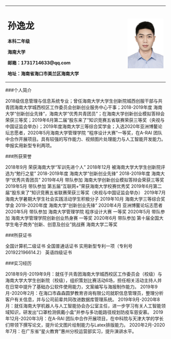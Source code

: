<p>
<table border="0">
  <tr>
    <td width="75%">
      <h1>孙逸龙</h1>
      <p><b>本科二年级</b></p>
      <p><b>海南大学</b></p>
      <p><b>邮箱：1731714633@qq.com</b></p>
      <p><b>地址：海南省海口市美兰区海南大学</b></p>
    </td>
    <td width="25%">
      <img src="/zhengjianzhao.jpg" width="100%">     
    </td>
  </tr>
</table>
</p>
###个人简介

2018级信息管理与信息系统专业；曾任海南大学大学生创新院城西创服干部与共青团海南大学城西校区工作委员会创新创业服务中心干事；2018-2019年度 海南大学“创新创业先锋”，海南大学“优秀共青团员”；在海南大学创新创业模拟答辩会荣获三等奖；2019年6月第二届“股东来了”知识竞赛五省联赛荣获三等奖（央视与中国证监会举办）；2019年度海南大学三等综合奖学金；入选2020年亚洲博鳌论坛志愿者，2020年5月海南大学管理学院 “程序设计大赛”一等奖，在A-RAI 团队中合作开展项目。具有较强的写作能力、视频图片处理能力与人工智能开发能力。申报实用新型专利两项。

###所获荣誉

2018年9月 荣获海南大学“军训先进个人”
2018年12月 被海南大学大学生创新院评选为“勉行之星”
2018-2019年度 海南大学“创新创业先锋”
2018-2019年度 海南大学“优秀共青团员”
2019年4月 带队参加 海南大学创新创业模拟答辩会荣获三等奖
2019年5月 带队参加 第五届“互联网+”荣获海南大学校赛优秀奖
2019年6月第二届“股东来了”知识竞赛五省联赛荣获三等奖（央视与中国证监会举办）
2019年7月海南大学暑期大学生社会实践活动学生积极分子
2019年10月 海南大学三等综合奖学金
2019-2020年度 海南大学“创新创业先锋”
2020年4月 亚洲博鳌论坛志愿者
2020年5月 带队参加 海南大学管理学院 程序设计大赛 一等奖
2020年5月 带队参加 海南大学管理学院创新创业热身赛 一等奖
2020年6月 带队参加 第十届全国大学生电子商务“创新、创意及创业”挑战赛 海南大学二等奖

###所获证书

全国计算机二级证书
全国普通话证书
实用新型专利一项（专利号 201922196614.2）
英语四级证书

###实习经历

2018年9月-2019年9月：就任于共青团海南大学城西校区工作委员会（校级）与海南大学大学生创新院（校级），组织策划比赛活动6场，担任相关活动主持人并在日常中提升了基础办公软件使用能力，文案编写与海报制作能力。
2019年9月-2020年2月：在海口市森森圆梦教育咨询有限公司就职信息管理员，整理分析客户有关信息，并与公司前辈共同改进数据库管理系统。
2019年9月-2020年8月：就任海南大学机器人与人工智能协会办公室主任，进一步学习有关人工智能领域知识，研发出“口罩检测佩戴小盒”并参与多功能路径规划防疫车慈安慕。
2019年12月-2020年3月：在A-RAI 团队中合作开展项目，在中科院与天津大学的学长们带领下撰写论文，提升论文图片绘制能力与Latex排版能力。
2020年2月-2020年7月：在广东省“星火教育”惠州分校运营部实习，提升演讲水平。


